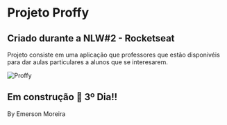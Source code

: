  # Projeto Proffy

## **Criado durante a NLW#2 - Rocketseat**

Projeto consiste em uma aplicação que professores que estão disponivéis para dar aulas particulares a alunos que se interesarem.

![Proffy](https://raw.githubusercontent.com/eemr3/imagens/master/Proffy-Web-Copy-%E2%80%93-Figma.jpg "Proffy")

## Em construção :construction: 3º Dia!!

By Emerson Moreira 
